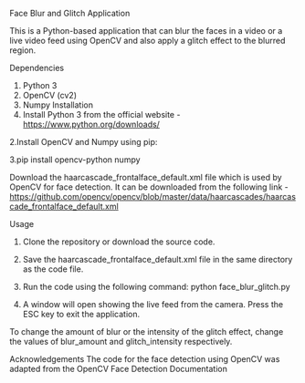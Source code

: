 Face Blur and Glitch Application

This is a Python-based application that can blur the faces in a video or a live video feed using OpenCV and also apply a glitch effect to the blurred region.

Dependencies
  1. Python 3
  2. OpenCV (cv2)
  3. Numpy
Installation
  1. Install Python 3 from the official website - https://www.python.org/downloads/

  2.Install OpenCV and Numpy using pip:

  3.pip install opencv-python numpy

  Download the haarcascade_frontalface_default.xml file which is used by OpenCV for face detection. It can be downloaded from the following link -      https://github.com/opencv/opencv/blob/master/data/haarcascades/haarcascade_frontalface_default.xml

Usage
  1. Clone the repository or download the source code.

  2. Save the haarcascade_frontalface_default.xml file in the same directory as the code file.

  3. Run the code using the following command:
      python face_blur_glitch.py

  5. A window will open showing the live feed from the camera. Press the ESC key to exit the application.

  To change the amount of blur or the intensity of the glitch effect, change the values of blur_amount and glitch_intensity respectively.

Acknowledgements
The code for the face detection using OpenCV was adapted from the OpenCV Face Detection Documentation
